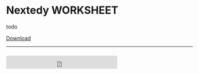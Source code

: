 # Nextedy WORKSHEET

todo

<a href="https://nextedy.github.io/worksheet/download/worksheet.zip">Download</a>

<hr>
<iframe src="https://nextedy.github.io/worksheet/download/bnum.txt" height=35 style="padding-top:10px;border:0px solid white;"> </iframe>

